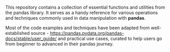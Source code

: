 This repository contains a collection of essential functions and utilities from the pandas library. It serves as a handy reference for various operations and techniques commonly used in data manipulation with **pandas**.

Most of the code examples and techniques have been adapted from well-established source - https://pandas.pydata.org/pandas-docs/stable/user_guide/ and practical use cases, curated to help users go from beginner to advanced in their pandas journey.
